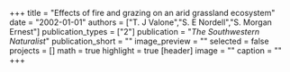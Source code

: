 +++
title = "Effects of fire and grazing on an arid grassland ecosystem"
date = "2002-01-01"
authors = ["T. J Valone","S. E Nordell","S. Morgan Ernest"]
publication_types = ["2"]
publication = "_The Southwestern Naturalist_"
publication_short = ""
image_preview = ""
selected = false
projects = []
math = true
highlight = true
[header]
image = ""
caption = ""
+++


